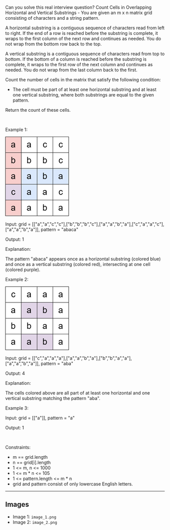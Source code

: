 Can you solve this real interview question? Count Cells in Overlapping Horizontal and Vertical Substrings - You are given an m x n matrix grid consisting of characters and a string pattern.

A horizontal substring is a contiguous sequence of characters read from left to right. If the end of a row is reached before the substring is complete, it wraps to the first column of the next row and continues as needed. You do not wrap from the bottom row back to the top.

A vertical substring is a contiguous sequence of characters read from top to bottom. If the bottom of a column is reached before the substring is complete, it wraps to the first row of the next column and continues as needed. You do not wrap from the last column back to the first.

Count the number of cells in the matrix that satisfy the following condition:

 * The cell must be part of at least one horizontal substring and at least one vertical substring, where both substrings are equal to the given pattern.

Return the count of these cells.

 

Example 1:

![Example 1](./image_1.png)

Input: grid = [["a","a","c","c"],["b","b","b","c"],["a","a","b","a"],["c","a","a","c"],["a","a","b","a"]], pattern = "abaca"

Output: 1

Explanation:

The pattern "abaca" appears once as a horizontal substring (colored blue) and once as a vertical substring (colored red), intersecting at one cell (colored purple).

Example 2:

![Example 2](./image_2.png)

Input: grid = [["c","a","a","a"],["a","a","b","a"],["b","b","a","a"],["a","a","b","a"]], pattern = "aba"

Output: 4

Explanation:

The cells colored above are all part of at least one horizontal and one vertical substring matching the pattern "aba".

Example 3:

Input: grid = [["a"]], pattern = "a"

Output: 1

 

Constraints:

 * m == grid.length
 * n == grid[i].length
 * 1 <= m, n <= 1000
 * 1 <= m * n <= 105
 * 1 <= pattern.length <= m * n
 * grid and pattern consist of only lowercase English letters.

---

## Images

- Image 1: `image_1.png`
- Image 2: `image_2.png`
